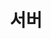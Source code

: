 ---
title: "서버"
permalink: /categories/server/
layout: category
author_profile: true
taxonomy: server
---